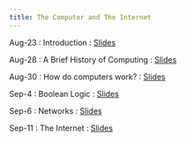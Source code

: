```yaml
---
title: The Computer and The Internet
---
```


Aug-23
: Introduction
  : [Slides](/CS1010/materials/slides/01%20-%20Course%20Introduction.pdf)

Aug-28
: A Brief History of Computing 
  : [Slides](/CS1010/materials/slides/02%20-%20A%20Brief%20History%20of%20Computing.pdf)


Aug-30
: How do computers work?
  : [Slides](/CS1010/materials/slides/03%20-%20How%20do%20computers%20work.pdf)

Sep-4
: Boolean Logic
  : [Slides](/CS1010/materials/slides/04%20-%20Boolean%20Logic.pdf)

Sep-6
: Networks
  : [Slides](/CS1010/materials/slides/05%20-%20Networks.pdf)

Sep-11
: The Internet
  : [Slides](/CS1010/materials/slides/06%20-%20The%20Internet.pdf)


<!-- : **HW 1 Available**{: .label .label-purple } -->